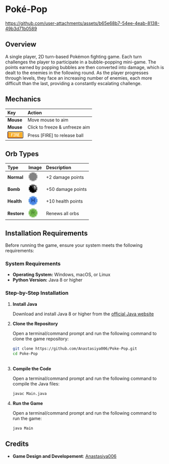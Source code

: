 # Poké-Pop
https://github.com/user-attachments/assets/b65e68b7-54ee-4eab-8138-49b3d71b0589

## Overview
A single player, 2D turn-based Pokémon fighting game. Each turn challenges the player to participate in a bubble-popping mini-game. The points earned by popping bubbles are then converted into damage, which is dealt to the enemies in the following round. As the player progresses through levels, they face an increasing number of enemies, each more difficult than the last, providing a constantly escalating challenge.

## Mechanics
 Key          | Action                            |
|:------------|:----------------------------------|
| **Mouse**   | Move mouse to aim                 |
| **Mouse**   | Click to freeze & unfreeze aim    |
| <img src="images/icons/fire-icon.png" width="50"/> | Press [FIRE] to release ball      |



## Orb Types
 Type          | Image                                                | Description        |
|:-------------|:-----------------------------------------------------|:-------------------|
| **Normal**   | <img src="images/orbs/normal-orb.png" width="30"/>   | +2 damage points   |
| **Bomb**     | <img src="images/orbs/bomb-orb.png" width="30"/>     | +50 damage points  |
| **Health**   | <img src="images/orbs/health-orb.png" width="30"/>   | +10 health points  |
| **Restore**  | <img src="images/orbs/restore-orb.png" width="30"/>  | Renews all orbs    |

## Installation Requirements

Before running the game, ensure your system meets the following requirements:

### System Requirements
- **Operating System:** Windows, macOS, or Linux
- **Python Version:** Java 8 or higher

### Step-by-Step Installation

1. **Install Java**
   
   Download and install Java 8 or higher from the [official Java website](https://www.oracle.com/java/technologies/downloads/)
   
2. **Clone the Repository**
   
   Open a terminal/command prompt and run the following command to clone the game repository:  
   ```bash
   git clone https://github.com/Anastasiya006/Poke-Pop.git
   cd Poke-Pop
 
3. **Compile the Code**
   
   Open a terminal/command prompt and run the following command to compile the Java files:
   ```bash
   javac Main.java
   
4. **Run the Game**
   
   Open a terminal/command prompt and run the following command to run the game:
   ```bash
   java Main

## Credits
- **Game Design and Developement**: [Anastasiya006](https://github.com/Anastasiya006)
